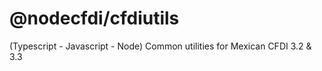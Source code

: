

# @nodecfdi/cfdiutils

(Typescript - Javascript - Node) Common utilities for Mexican CFDI 3.2 & 3.3
